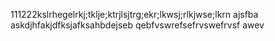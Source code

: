 111222kslrhegelrkj;tklje;ktrjlsjtrg;ekr;lkwsj;rlkjwse;lkrn
ajsfba
askdjhfakjdfksjafksahbdejseb
qebfvswrefsefrvswefrvsf
awev
